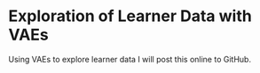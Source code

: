 # Exploration of Learner Data with VAEs
 Using VAEs to explore learner data
I will post this online to GitHub.